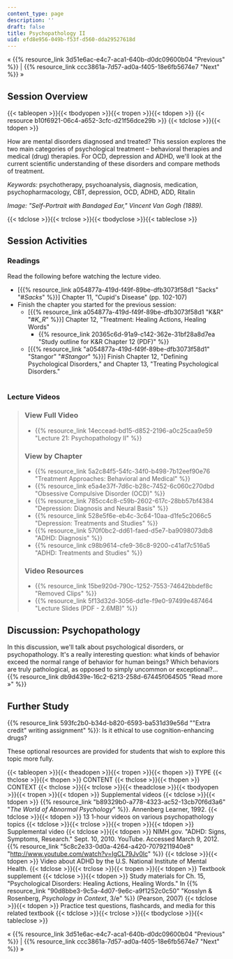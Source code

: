 ```yaml
---
content_type: page
description: ''
draft: false
title: Psychopathology II
uid: efd8e956-049b-f53f-d560-dda29527618d
---
```

« {{% resource_link 3d51e6ac-e4c7-aca1-640b-d0dc09600b04 "Previous" %}} | {{% resource_link ccc3861a-7d57-ad0a-f405-18e6fb5674e7 "Next" %}} »

## Session Overview

{{< tableopen >}}{{< tbodyopen >}}{{< tropen >}}{{< tdopen >}}
{{< resource b10f6921-06c4-a652-3cfc-d21f56dce29b >}}
{{< tdclose >}}{{< tdopen >}}

How are mental disorders diagnosed and treated? This session explores the two main categories of psychological treatment – behavioral therapies and medical (drug) therapies. For OCD, depression and ADHD, we'll look at the current scientific understanding of these disorders and compare methods of treatment.

*Keywords:* psychotherapy, psychoanalysis, diagnosis, medication, psychopharmacology, CBT, depression, OCD, ADHD, ADD, Ritalin

*Image: "Self-Portrait with Bandaged Ear," Vincent Van Gogh (1889).*

{{< tdclose >}}{{< trclose >}}{{< tbodyclose >}}{{< tableclose >}}

## Session Activities

### Readings

Read the following before watching the lecture video.

- \[{{% resource_link a054877a-419d-f49f-89be-dfb3073f58d1 "Sacks" "#_Sacks_" %}}\] Chapter 11, "Cupid's Disease" (pp. 102-107)
- Finish the chapter you started for the previous session:
    - \[{{% resource_link a054877a-419d-f49f-89be-dfb3073f58d1 "K&R" "#_K_R_" %}}\] Chapter 12, "Treatment: Healing Actions, Healing Words"
        - {{% resource_link 20365c6d-91a9-c142-362e-31bf28a8d7ea "Study outline for K&R Chapter 12 (PDF)" %}}
    - \[{{% resource_link "a054877a-419d-f49f-89be-dfb3073f58d1" "Stangor" "#_Stangor_" %}}\] Finish Chapter 12, "Defining Psychological Disorders," and Chapter 13, "Treating Psychological Disorders."    
         

### Lecture Videos

> ### View Full Video
> 
> - {{% resource_link 14eccead-bd15-d852-2196-a0c25caa9e59 "Lecture 21: Psychopathology II" %}}
> 
> ### View by Chapter
> 
> - {{% resource_link 5a2c84f5-54fc-34f0-b498-7b12eef90e76 "Treatment Approaches: Behavioral and Medical" %}}
> - {{% resource_link e5a4e37f-7d6c-b28c-7452-6c060c270dbd "Obsessive Compulsive Disorder (OCD)" %}}
> - {{% resource_link 785cc4c8-c59b-2602-617c-28bb57bf4384 "Depression: Diagnosis and Neural Basis" %}}
> - {{% resource_link 528e5f6e-eb4c-3c64-10aa-d1fe5c2066c5 "Depression: Treatments and Studies" %}}
> - {{% resource_link 570f0bc2-dd61-faed-d5e7-ba9098073db8 "ADHD: Diagnosis" %}}
> - {{% resource_link c98b9614-cfe9-36c8-9200-c41af7c516a5 "ADHD: Treatments and Studies" %}}
> 
> ### Video Resources
> 
> - {{% resource_link 15be920d-790c-1252-7553-74642bbdef8c "Removed Clips" %}}
> - {{% resource_link 5f13d32d-3056-dd1e-f9e0-97499e487464 "Lecture Slides (PDF - 2.6MB)" %}}

## Discussion: Psychopathology

In this discussion, we'll talk about psychological disorders, or psychopathology. It's a really interesting question: what kinds of behavior exceed the normal range of behavior for human beings? Which behaviors are truly pathological, as opposed to simply uncommon or exceptional?… {{% resource_link db9d439e-16c2-6213-258d-67445f064505 "Read more »" %}}

## Further Study

{{% resource_link 593fc2b0-b34d-b820-6593-ba531d39e56d "\"Extra credit\" writing assignment" %}}: Is it ethical to use cognition-enhancing drugs?

These optional resources are provided for students that wish to explore this topic more fully.

{{< tableopen >}}{{< theadopen >}}{{< tropen >}}{{< thopen >}}
TYPE
{{< thclose >}}{{< thopen >}}
CONTENT
{{< thclose >}}{{< thopen >}}
CONTEXT
{{< thclose >}}{{< trclose >}}{{< theadclose >}}{{< tbodyopen >}}{{< tropen >}}{{< tdopen >}}
Supplemental videos
{{< tdclose >}}{{< tdopen >}}
{{% resource_link "b89329b0-a778-4323-ac52-13cb70f6d3a6" "*The World of Abnormal Psychology*" %}}. Annenberg Learner, 1992.
{{< tdclose >}}{{< tdopen >}}
13 1-hour videos on various psychopathology topics
{{< tdclose >}}{{< trclose >}}{{< tropen >}}{{< tdopen >}}
Supplemental video
{{< tdclose >}}{{< tdopen >}}
NIMH.gov. "ADHD: Signs, Symptoms, Research." Sept. 10, 2010. YouTube. Accessed March 9, 2012. {{% resource_link "5c8c2e33-0d0a-4264-a420-7079211940e8" "http://www.youtube.com/watch?v=IgCL79Jv0lc" %}}
{{< tdclose >}}{{< tdopen >}}
Video about ADHD by the U.S. National Institute of Mental Health.
{{< tdclose >}}{{< trclose >}}{{< tropen >}}{{< tdopen >}}
Textbook supplement
{{< tdclose >}}{{< tdopen >}}
Study materials for Ch. 15, "Psychological Disorders: Healing Actions, Healing Words." In {{% resource_link "90d8bbe3-9c5a-4d07-9e6c-a9f1252c0c50" "Kosslyn & Rosenberg, *Psychology in Context*, 3/e" %}} (Pearson, 2007)
{{< tdclose >}}{{< tdopen >}}
Practice test questions, flashcards, and media for this related textbook
{{< tdclose >}}{{< trclose >}}{{< tbodyclose >}}{{< tableclose >}}

« {{% resource_link 3d51e6ac-e4c7-aca1-640b-d0dc09600b04 "Previous" %}} | {{% resource_link ccc3861a-7d57-ad0a-f405-18e6fb5674e7 "Next" %}} »